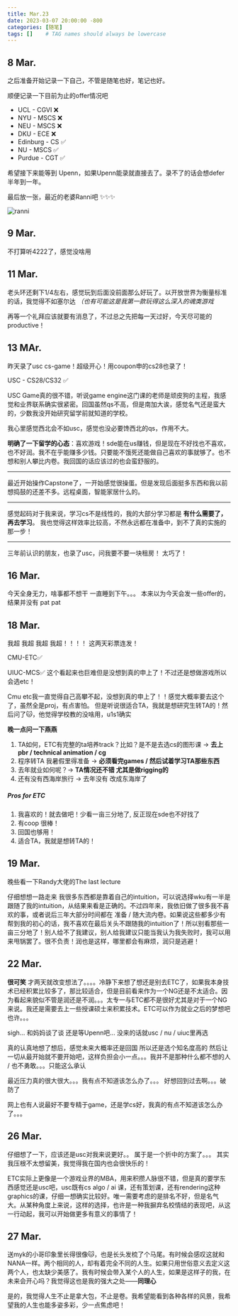 ```yaml
---
title: Mar.23
date: 2023-03-07 20:00:00 -800
categories: [随笔]
tags: []    # TAG names should always be lowercase
---
```


## 8 Mar.

之后准备开始记录一下自己，不管是随笔也好，笔记也好。

顺便记录一下目前为止的offer情况吧

- UCL - CGVI ❌
- NYU - MSCS ❌
- NEU - MSCS ❌
- DKU - ECE ❌
- Edinburg - CS ✅
- NU - MSCS ✅
- Purdue - CGT ✅

希望接下来能等到 Upenn，如果Upenn能录就直接去了。录不了的话会想defer半年到一年。

最后放一张，最近的老婆Ranni吧 ✨✨✨

![ranni](https://upload.wikimedia.org/wikipedia/en/2/26/Elden_Ring_Ranni.png)



## 9 Mar.

不打算听4222了，感觉没啥用

## 11 Mar.

老头环还剩下1/4左右，感觉玩到后面没前面那么好玩了。以开放世界为衡量标准的话，我觉得不如塞尔达
*（也有可能这是我第一款玩得这么深入的魂类游戏*

再等一个礼拜应该就要有消息了，不过总之先把每一天过好，今天尽可能的productive！

## 13 MAr.

昨天录了usc cs-game！超级开心！用coupon申的cs28也录了！

USC - CS28/CS32 ✅

USC Game真的很不错，听说game engine这门课的老师是顽皮狗的主程，我感觉和业界联系确实很紧密。回国虽然qs不高，但是南加大诶，感觉名气还是蛮大的，少数我没开始研究留学前就知道的学校。

我心里感觉西北会不如usc，感觉也没必要馋西北的qs，作用不大。

**明确了一下留学的心态**：喜欢游戏！sde能在us赚钱，但是现在不好找也不喜欢，也不好润。我不在乎能赚多少钱。只要能不饿死还能做自己喜欢的事就够了。也不想和别人攀比内卷。我回国的话应该过的也会蛮舒服的。

------------

最近开始操作Capstone了，一开始感觉很操蛋。但是发现后面挺多东西和我以前想捣鼓的还差不多。远程桌面，智能家居什么的。

-----------

感觉起码对于我来说，学习cs不是线性的，我的大部分学习都是 **有什么需要了，再去学习**。 我也觉得这样效率比较高，不然永远都在准备中，到不了真的实施的那一步！

-----------

三年前认识的朋友，也录了usc，问我要不要一块租房！ 太巧了！

## 16 Mar.

今天全身无力，啥事都不想干 一直睡到下午。。。 本来以为今天会发一些offer的，结果并没有 pat pat

## 18 Mar.

我超 我超 我超 我超！！！！ 这两天彩票连发！

CMU-ETC✅ 

UIUC-MCS✅ 这个看起来也巨难但是没想到真的申上了！不过还是想做游戏所以会选etc！

Cmu etc我一直觉得自己高攀不起，没想到真的申上了！！感觉大概率要去这个了，虽然全是proj，有点害怕。 但是听说很适合TA，我就是想研究生转TA的！然后问了🐱，他觉得学校教的没啥用，u1s1确实

**晚一点问一下燕燕**

1. TA如何，ETC有完整的ta培养track？比如？是不是去选cs的图形课 -> **去上pbr / technical animation / cg**
2. 程序转TA 我暑假里得准备 -> **必须看完games / 然后试着学习TA那些东西**
3. 去年就业如何呢？-> **TA情况还不错 尤其是做rigging的**
4. 还有没有西海岸旅行 -> 去年没有 改成东海岸了

##### Pros for ETC

1. 我喜欢的！就去做吧！少看一亩三分地了, 反正现在sde也不好找了
1. 有coop 很棒！
1. 回国也够用！
1. 适合TA，我就是想转TA的！

## 19 Mar.

晚些看一下Randy大佬的The last lecture

仔细想想一路走来 我很多东西都是靠着自己的intuition，可以说选择wku有一半是跟随了我的intuition，从结果来看是正确的。不过四年来，我依旧做了很多我不喜欢的事，或者说后三年大部分时间都在 准备 / 随大流内卷。如果说这些都多少有帮到我的初心的话，我不喜欢在最后关头不跟随我的intuition了！所以别看那些一亩三分地了！别人给不了我建议，别人给我建议只能当我认为我失败时，我可以用来甩锅罢了。很不负责！润也是这样，哪里都会有麻烦，润只是逃避！



## 22 Mar.

**很可笑** 才两天就改变想法了。。。。冷静下来想了想还是别去ETC了，如果我本身技术已经积累比较多了，那比较适合，但是目前看来作为一个NG还是不太适合。因为看起来貌似不管是润还是不润。。。太专一与ETC都不是很好尤其是对于一个NG来说。我还是需要去上一些授课硕士来积累技术。ETC可以作为就业之后的梦想吧也许。。。

sigh... 和妈妈谈了谈 还是等Upenn吧... 没来的话就usc / nu / uiuc里再选

真的认真地想了想后，感觉未来大概率还是回国 所以还是选个知名度高的 然后让一切从最开始就不要开始吧，这样负担会小一点。。。我并不是那种什么都不想的人 / 也不勇敢。。。只能这么承认

最近压力真的很大很大。。。我有点不知道该怎么办了。。。 好想回到过去啊。。。破防了

网上也有人说最好不要专精于game，还是学cs好，我真的有点不知道该怎么办了。。。

## 26 Mar.
仔细想了一下，应该还是usc对我来说更好。。 属于是一个折中的方案了。。。 其实我压根不太想留美，我觉得我在国内也会很快乐的！

ETC实际上更像是一个游戏业界的MBA，用来积攒人脉很不错，但是真的要学东西感觉还是usc吧，usc既有cs algo / ai 课，还有策划课，还有rendering这种graphics的课，仔细一想确实比较好。唯一需要考虑的是排名不好，但是名气大。从某种角度上来说，这样的选择，也许是一种我摒弃名校情结的表现吧，从这一行动起，我可以开始做更多有意义的事情了！

## 27 Mar.

送myk的小哥印象里长得很像🐱，也是长头发梳了个马尾。有时候会感叹这就和NANA一样。两个相同的人，却有着完全不同的人生。如果只用世俗意义去定义这两个人，也太缺少美感了。我有时候会带入某个人的人生，如果是这样子的我，在未来会开心吗？我觉得这也是我的强大之处——**同理心**

是的，我觉得人生不止是拿大包，不止是卷。我希望能看到各种各样的风景，我希望我的人生也能多姿多彩，少一点焦虑吧！

